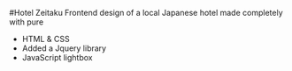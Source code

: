 #Hotel Zeitaku
Frontend design of a local Japanese hotel made completely with pure 
* HTML & CSS
* Added a Jquery library
* JavaScript lightbox